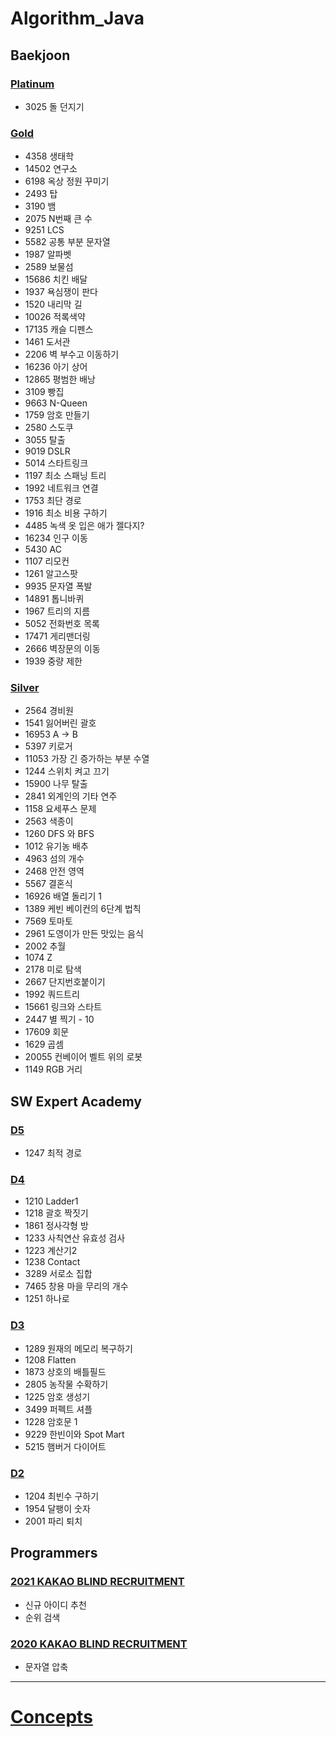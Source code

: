 # Algorithm_Java

## Baekjoon
### [Platinum](https://github.com/ljiwoo59/Algorithm_Java/tree/master/Baekjoon/platinum)
* 3025 돌 던지기

### [Gold](https://github.com/ljiwoo59/algorithm_java/tree/master/Baekjoon/gold)
* 4358 생태학
* 14502 연구소
* 6198 옥상 정원 꾸미기
* 2493 탑
* 3190 뱀
* 2075 N번째 큰 수
* 9251 LCS
* 5582 공통 부분 문자열
* 1987 알파벳
* 2589 보물섬
* 15686 치킨 배달
* 1937 욕심쟁이 판다
* 1520 내리막 길
* 10026 적록색약
* 17135 캐슬 디펜스
* 1461 도서관
* 2206 벽 부수고 이동하기
* 16236 아기 상어
* 12865 평범한 배낭
* 3109 빵집
* 9663 N-Queen
* 1759 암호 만들기
* 2580 스도쿠
* 3055 탈출
* 9019 DSLR
* 5014 스타트링크
* 1197 최소 스패닝 트리
* 1992 네트워크 연결
* 1753 최단 경로
* 1916 최소 비용 구하기
* 4485 녹색 옷 입은 애가 젤다지?
* 16234 인구 이동
* 5430 AC
* 1107 리모컨
* 1261 알고스팟
* 9935 문자열 폭발
* 14891 톱니바퀴
* 1967 트리의 지름
* 5052 전화번호 목록
* 17471 게리맨더링
* 2666 벽장문의 이동
* 1939 중량 제한

### [Silver](https://github.com/ljiwoo59/algorithm_java/tree/master/Baekjoon/silver)
* 2564 경비원
* 1541 잃어버린 괄호
* 16953 A -> B
* 5397 키로거
* 11053 가장 긴 증가하는 부분 수열
* 1244 스위치 켜고 끄기
* 15900 나무 탈출
* 2841 외계인의 기타 연주
* 1158 요세푸스 문제
* 2563 색종이
* 1260 DFS 와 BFS
* 1012 유기농 배추
* 4963 섬의 개수
* 2468 안전 영역
* 5567 결혼식
* 16926 배열 돌리기 1
* 1389 케빈 베이컨의 6단계 법칙
* 7569 토마토
* 2961 도영이가 만든 맛있는 음식
* 2002 추월
* 1074 Z
* 2178 미로 탐색
* 2667 단지번호붙이기
* 1992 쿼드트리
* 15661 링크와 스타트
* 2447 별 찍기 - 10
* 17609 회문
* 1629 곱셈
* 20055 컨베이어 벨트 위의 로봇
* 1149 RGB 거리

## SW Expert Academy
### [D5](https://github.com/ljiwoo59/Algorithm_Java/tree/master/SWAcademy/D5)
* 1247 최적 경로

### [D4](https://github.com/ljiwoo59/Algorithm_Java/tree/master/SWAcademy/D4)
* 1210 Ladder1
* 1218 괄호 짝짓기
* 1861 정사각형 방
* 1233 사칙연산 유효성 검사
* 1223 계산기2
* 1238 Contact
* 3289 서로소 집합
* 7465 창용 마을 무리의 개수
* 1251 하나로

### [D3](https://github.com/ljiwoo59/algorithm_java/tree/master/SWAcademy/D3)
* 1289 원재의 메모리 복구하기
* 1208 Flatten
* 1873 상호의 배틀필드
* 2805 농작물 수확하기
* 1225 암호 생성기
* 3499 퍼펙트 셔플
* 1228 암호문 1
* 9229 한빈이와 Spot Mart
* 5215 햄버거 다이어트

### [D2](https://github.com/ljiwoo59/algorithm_java/tree/master/SWAcademy/D2)
* 1204 최빈수 구하기
* 1954 달팽이 숫자
* 2001 파리 퇴치

## Programmers
### [2021 KAKAO BLIND RECRUITMENT](https://github.com/ljiwoo59/Algorithm_Java/tree/master/Programmers/2021Kakao)
* 신규 아이디 추천
* 순위 검색

### [2020 KAKAO BLIND RECRUITMENT](https://github.com/ljiwoo59/Algorithm_Java/tree/master/Programmers/2020Kakao)
* 문자열 압축

---
# [Concepts](https://github.com/ljiwoo59/Algorithm_Study)
